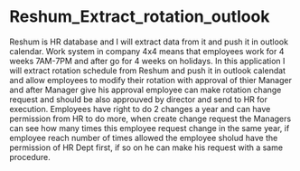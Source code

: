 # Reshum_Extract_rotation_outlook
Reshum is HR database and I will extract data from it and push it in outlook calendar.
Work system in company 4x4 means that employees work for 4 weeks 7AM-7PM and after go for 4 weeks on holidays.
In this application I will extract rotation schedule from Reshum and push it in outlook calendat and allow employees to modify their rotation
with approval of thier Manager and after Manager give his approval employee can make rotation change request and should be also approuved 
by director and send to HR for execution.
Employees have right to do 2 changes a year and can have permission from HR to do more, when create change request the Managers can see how many
times this employee request change in the same year, if employee reach number of times allowed the employee sholud have the permission of 
HR Dept first, if so on he can make his request with a same procedure.
